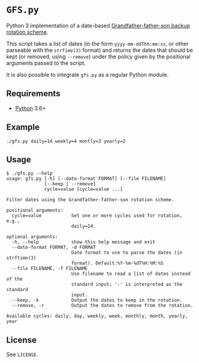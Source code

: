 `GFS.py`
========

Python 3 implementation of a date-based [Grandfather-father-son backup rotation
scheme](https://en.wikipedia.org/wiki/Backup_rotation_scheme#Grandfather-father-son).

This script takes a list of dates (in the form `yyyy-mm-ddThh:mm:ss`, or other
parseable with the `strfime(3)` format) and returns the dates that should be
kept (or removed, using `--remove`) under the policy given by the positional
arguments passed to the script.

It is also possible to integrate `gfs.py` as a regular Python module.

Requirements
------------

- [Python](https://www.python.org/) 3.6+

Example
-------

```
./gfs.py daily=14 weekly=4 montly=3 yearly=2
```

Usage
-----

```
$ ./gfs.py --help
usage: gfs.py [-h] [--date-format FORMAT] [--file FILENAME]
              [--keep | --remove]
              cycle=value [cycle=value ...]

Filter dates using the Grandfather-father-son rotation scheme.

positional arguments:
  cycle=value           Set one or more cycles used for rotation, e.g.,
                        daily=14.

optional arguments:
  -h, --help            show this help message and exit
  --date-format FORMAT, -d FORMAT
                        Date format to use to parse the dates (in strftime(3)
                        format). Default:%Y-%m-%dT%H:%M:%S
  --file FILENAME, -f FILENAME
                        Use filename to read a list of dates instead of the
                        standard input; '-' is interpreted as the standard
                        input.
  --keep, -k            Output the dates to keep in the rotation.
  --remove, -r          Output the dates to remove from the rotation.

Available cycles: daily, day, weekly, week, monthly, month, yearly, year
```

License
-------

See `LICENSE`.

